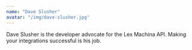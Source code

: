 ```yaml
---
name: "Dave Slusher"
avatar: "/img/dave-slusher.jpg"
---
```

Dave Slusher is the developer advocate for the Lex Machina API. Making your integrations successful is his job.